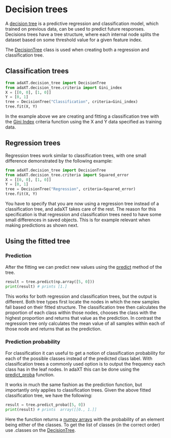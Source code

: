 # Decision trees
A [decision tree](https://en.wikipedia.org/wiki/Decision_tree) is a predictive regression and classification model, which trained on previous data, can be used to predict future responses. Decisions trees have a tree structure, where each internal node splits the dataset based on some threshold value for a given feature index.

The [DecisionTree](../tree/DecisionTree.md) class is used when creating both a regression and classification tree.

## Classification trees
```py
from adaXT.decision_tree import DecisionTree
from adaXT.decision_tree.criteria import Gini_index
X = [[0, 0], [1, 0]]
Y = [0, 1]
tree = DecisionTree("Classification", criteria=Gini_index)
tree.fit(X, Y)
```
In the example above we are creating and fitting a classification
tree with the [Gini Index](../criteria/criteria.md#adaXT.criteria.criteria.Gini_index) criteria function using the X and Y data specified as training data.

## Regression trees
Regression trees work similar to classification trees, with one small difference demonstrated by the following example:
```py
from adaXT.decision_tree import DecisionTree
from adaXT.decision_tree.criteria import Squared_error
X = [[0, 0], [1, 0]]
Y = [0, 1]
tree = DecisionTree("Regression", criteria=Squared_error)
tree.fit(X, Y)
```
You have to specify that you are now using a regression tree instead of a classification tree, and adaXT takes care of the rest. The reason for this specification is that regression and classification trees need to have some small differences in saved objects. This is for example relevant when making predictions as shown next.

## Using the fitted tree

### Prediction
After the fitting we can predict new values using the [predict](../tree/DecisionTree.md#adaXT.decision_tree.DecisionTree.DecisionTree.predict) method of the tree.
```py
result = tree.predict(np.array([5, 0]))
print(result) # prints [1.]
```
This works for both regression and classification trees, but the output is different. Both tree types first locate the nodes in which the new samples fall based on their fitted structure. The classification tree then calculates the proportion of each class within those nodes, chooses the class with the highest proportion and returns that value as the prediction. In contrast the regression tree only calculates the mean value of all samples within each of those node and returns that as the prediction.

### Prediction probability
For classification it can useful to get a notion of classification probability for each of the possible classes instead of the predicted class label. With classification trees a commonly used option is to output the frequency each class has in the leaf nodes. In adaXT this can be done using the [predict_proba](../tree/DecisionTree.md#adaXT.decision_tree.DecisionTree.DecisionTree.predict_proba) function.

It works in much the same fashion as the prediction function, but importantly only applies to classification trees. Given the above fitted classification tree, we have the following:
```py
result = tree.predict_proba([5, 0])
print(result) # prints  array([[0., 1.]]
```
Here the function returns a [numpy arrays](https://numpy.org/doc/stable/reference/generated/numpy.array.html) with the probability of an element being either of the classes. To get the list of classes (in the correct order) use .classes on the [DecisionTree](../tree/DecisionTree.md).
